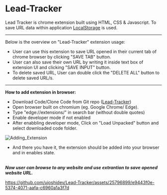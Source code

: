 # Lead-Tracker
Lead Tracker is chrome extension built using HTML, CSS & Javascript. To save URL data within application <a href="https://www.javatpoint.com/javascript-localstorage" target="_blank">LocalStorage<a> is used. <hr>
 Below is the overview on "Lead-Tracker" extension usage:
* User can use this extension to save URL opened in their current tab of chrome browser by clicking "SAVE TAB" button.
* User can also save their own URL by writing it inside text box of extension UI and clicking "SAVE INPUT" button.
* To delete saved URL, User can double click the "DELETE ALL" button to delete saved URL/s.
<hr>
  
<b>How to add extension in browser:</b>
  
* Download Code/Clone Code from Git repo  (<a href="https://github.com/ujoshidev/Lead-Tracker">Lead-Tracker</a>)
* Open browser built on chromium (eg. Google Chrome/ Edge).
* Type "edge://extensions/" in search bar (without double quotes)
* Enable developer mode if not enabled
* After enabbling developer mode, Click on "Load Unpacked" button and select downloaded code folder.
 
 ![Adding_Extension](https://github.com/ujoshidev/Lead-Tracker/assets/25796899/8ab7e514-bb66-4680-b3b5-a1e585f34f5a)
* And there you have it, the extension should be added into your browser and in enables state.
 <br><br>

<b><i>Now user can browse to any website and use extrantion to save opened website URL.</i></b>

 
 https://github.com/ujoshidev/Lead-Tracker/assets/25796899/e9443f0e-5374-4071-aafa-c6960a1a3f7d

